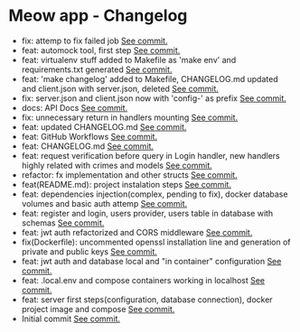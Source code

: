 # Meow app - Changelog
 - fix: attemp to fix failed job [See commit.](https://github.com/luisnquin/meow-app/commit/439646598190a55751bfd27ac2647d57b53cb04a)<br>
 - feat: automock tool, first step [See commit.](https://github.com/luisnquin/meow-app/commit/5c8ee4625e9342afe6c5c1d1c8e0d82096556de7)<br>
 - feat: virtualenv stuff added to Makefile as 'make env' and requirements.txt generated [See commit.](https://github.com/luisnquin/meow-app/commit/8796d9c231cfe5b11fda99b1ed66454f69992177)<br>
 - feat: 'make changelog' added to Makefile, CHANGELOG.md updated and client.json with server.json, deleted [See commit.](https://github.com/luisnquin/meow-app/commit/99b004b74cc462efd1f6756602a8da857d5793ca)<br>
 - fix: server.json and client.json now with 'config-' as prefix [See commit.](https://github.com/luisnquin/meow-app/commit/50caf6f75d8480689ecdb830f293cdc9f4471ab5)<br>
 - docs: API Docs [See commit.](https://github.com/luisnquin/meow-app/commit/1460d9440b9020c95e1da2fcf9fe45f47b908e80)<br>
 - fix: unnecessary return in handlers mounting [See commit.](https://github.com/luisnquin/meow-app/commit/e7da909e217d297a2167704277f60a537841c784)<br>
 - feat: updated CHANGELOG.md [See commit.](https://github.com/luisnquin/meow-app/commit/f61d52d7853055b1419f768e50a1890f8f2b0862)<br>
 - feat: GitHub Workflows [See commit.](https://github.com/luisnquin/meow-app/commit/4bf4ff2115ba4e2803f84ce1644a520ec870189e)<br>
 - feat: CHANGELOG.md [See commit.](https://github.com/luisnquin/meow-app/commit/98103f796851352f7499fd1f89d7836dc49a1573)<br>
 - feat: request verification before query in Login handler, new handlers highly related with crimes and models [See commit.](https://github.com/luisnquin/meow-app/commit/65912bbb062bb6e869ed3280ff89e4a60df1f392)<br>
 - refactor: fx implementation and other structs [See commit.](https://github.com/luisnquin/meow-app/commit/0cd552b88b900a642dcbc4f41b8a28ababf62527)<br>
 - feat(README.md): project instalation steps [See commit.](https://github.com/luisnquin/meow-app/commit/e7ded7da585c197179178e3bd5ba3cfa833bb8b3)<br>
 - feat: dependencies injection(complex, pending to fix), docker database volumes and basic auth attemp [See commit.](https://github.com/luisnquin/meow-app/commit/e18047cf53a6ed4cfc93bd59ce3e5f3fa3e81050)<br>
 - feat: register and login, users provider, users table in database with schemas [See commit.](https://github.com/luisnquin/meow-app/commit/971bc6e88bb48e2f0aa03d6004aa73db38ab5c16)<br>
 - feat: jwt auth refactorized and CORS middleware [See commit.](https://github.com/luisnquin/meow-app/commit/86782e20ac8e56bece0e86969639cd45413b0899)<br>
 - fix(Dockerfile): uncommented openssl installation line and generation of private and public keys [See commit.](https://github.com/luisnquin/meow-app/commit/70cae4c6623405be9068e2acfe209094fad1506d)<br>
 - feat: jwt auth and database local and "in container" configuration [See commit.](https://github.com/luisnquin/meow-app/commit/e219bdf6bd38426f62861f69ecd3a479fc1ca185)<br>
 - feat: .local.env and compose containers working in localhost [See commit.](https://github.com/luisnquin/meow-app/commit/883f89fa8b33b7bffc25b480ebaf0ca8447cbff7)<br>
 - feat: server first steps(configuration, database connection), docker project image and compose [See commit.](https://github.com/luisnquin/meow-app/commit/a302331467168754b1267e04ad7da0200e3590f2)<br>
 - Initial commit [See commit.](https://github.com/luisnquin/meow-app/commit/4f2068caabba824e667e7cd71b52f8dbe78f8c73)<br>